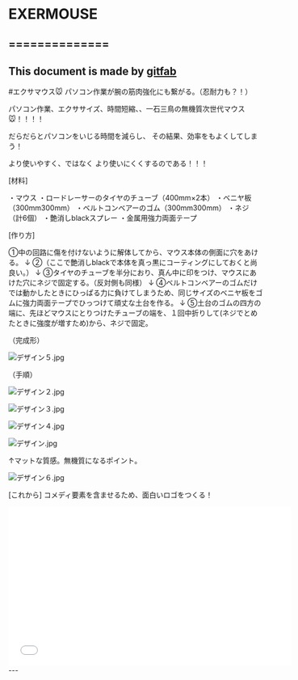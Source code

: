 # EXERMOUSE
## ==============    
This document is made by [gitfab](http://gitfab.org)
---
#エクサマウス🐭
パソコン作業が腕の筋肉強化にも繋がる。（忍耐力も？！）

パソコン作業、エクササイズ、時間短縮、、一石三鳥の無機質次世代マウス🐭！！！！

だらだらとパソコンをいじる時間を減らし、 その結果、効率をもよくしてしまう！

より使いやすく、ではなく より使いにくくするのである！！！


[材料]

・マウス
・ロードレーサーのタイヤのチューブ（400mm×2本）
・ベニヤ板（300mm300mm）
・ベルトコンベアーのゴム（300mm300mm）
・ネジ（計6個）
・艶消しblackスプレー
・金属用強力両面テープ


[作り方]

①中の回路に傷を付けないように解体してから、マウス本体の側面に穴をあける。 ↓
 ②（ここで艶消しblackで本体を真っ黒にコーティングにしておくと尚良い。） ↓
 ③タイヤのチューブを半分におり、真ん中に印をつけ、マウスにあけた穴にネジで固定する。（反対側も同様） ↓ 
④ベルトコンベアーのゴムだけでは動かしたときにひっぱる力に負けてしまうため、同じサイズのベニヤ板をゴムに強力両面テープでひっつけて頑丈な土台を作る。 ↓ 
⑤土台のゴムの四方の端に、先ほどマウスにとりつけたチューブの端を、１回中折りして(ネジでとめたときに強度が増すため)から、ネジで固定。


（完成形）

![デザイン５.jpg](https://raw.github.com/lilyuryuri/EXERMOUSE/master/gitfab/resources/デザイン５.jpg)


（手順）

![デザイン２.jpg](https://raw.github.com/lilyuryuri/EXERMOUSE/master/gitfab/resources/デザイン２.jpg)

![デザイン３.jpg](https://raw.github.com/lilyuryuri/EXERMOUSE/master/gitfab/resources/デザイン３.jpg)

![デザイン４.jpg](https://raw.github.com/lilyuryuri/EXERMOUSE/master/gitfab/resources/デザイン４.jpg)

![デザイン.jpg](https://raw.github.com/lilyuryuri/EXERMOUSE/master/gitfab/resources/デザイン.jpg)


↑マットな質感。無機質になるポイント。

![デザイン６.jpg](https://raw.github.com/lilyuryuri/EXERMOUSE/master/gitfab/resources/デザイン６.jpg)



[これから]
コメディ要素を含ませるため、面白いロゴをつくる！

<iframe width="560" height="315" src="//www.youtube.com/embed/jwkvyoBc4us" frameborder="0" allowfullscreen></iframe>
---
